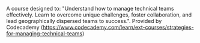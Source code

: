 A course designed to: "Understand how to manage technical teams effectively. Learn to overcome unique challenges, foster collaboration, and lead geographically dispersed teams to success.". Provided by Codecademy (https://www.codecademy.com/learn/ext-courses/strategies-for-managing-technical-teams)
